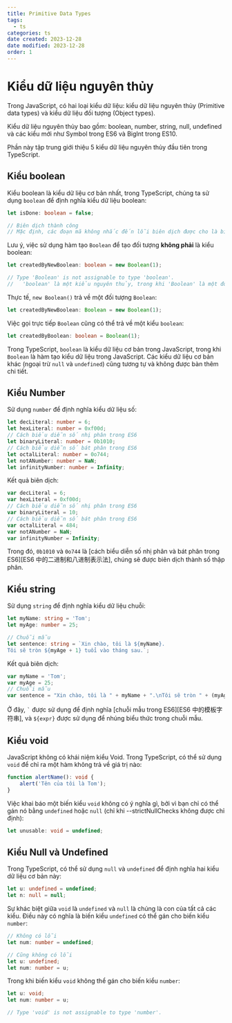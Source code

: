 ```yaml
---
title: Primitive Data Types
tags:
  - ts
categories: ts
date created: 2023-12-28
date modified: 2023-12-28
order: 1
---
```


# Kiểu dữ liệu nguyên thủy

Trong JavaScript, có hai loại kiểu dữ liệu: kiểu dữ liệu nguyên thủy (Primitive data types) và kiểu dữ liệu đối tượng (Object types).

Kiểu dữ liệu nguyên thủy bao gồm: boolean, number, string, null, undefined và các kiểu mới như Symbol trong ES6 và BigInt trong ES10.

Phần này tập trung giới thiệu 5 kiểu dữ liệu nguyên thủy đầu tiên trong TypeScript.

## Kiểu boolean

Kiểu boolean là kiểu dữ liệu cơ bản nhất, trong TypeScript, chúng ta sử dụng `boolean` để định nghĩa kiểu dữ liệu boolean:

```ts
let isDone: boolean = false;

// Biên dịch thành công
// Mặc định, các đoạn mã không nhắc đến lỗi biên dịch được cho là biên dịch thành công
```

Lưu ý, việc sử dụng hàm tạo `Boolean` để tạo đối tượng **không phải** là kiểu boolean:

```ts
let createdByNewBoolean: boolean = new Boolean(1);

// Type 'Boolean' is not assignable to type 'boolean'.
//   'boolean' là một kiểu nguyên thủy, trong khi 'Boolean' là một đối tượng bọc. Ưu tiên sử dụng 'boolean' khi có thể.
```

Thực tế, `new Boolean()` trả về một đối tượng `Boolean`:

```ts
let createdByNewBoolean: Boolean = new Boolean(1);
```

Việc gọi trực tiếp `Boolean` cũng có thể trả về một kiểu `boolean`:

```ts
let createdByBoolean: boolean = Boolean(1);
```

Trong TypeScript, `boolean` là kiểu dữ liệu cơ bản trong JavaScript, trong khi `Boolean` là hàm tạo kiểu dữ liệu trong JavaScript. Các kiểu dữ liệu cơ bản khác (ngoại trừ `null` và `undefined`) cũng tương tự và không được bàn thêm chi tiết.

## Kiểu Number

Sử dụng `number` để định nghĩa kiểu dữ liệu số:

```ts
let decLiteral: number = 6;
let hexLiteral: number = 0xf00d;
// Cách biểu diễn số nhị phân trong ES6
let binaryLiteral: number = 0b1010;
// Cách biểu diễn số bát phân trong ES6
let octalLiteral: number = 0o744;
let notANumber: number = NaN;
let infinityNumber: number = Infinity;
```

Kết quả biên dịch:

```js
var decLiteral = 6;
var hexLiteral = 0xf00d;
// Cách biểu diễn số nhị phân trong ES6
var binaryLiteral = 10;
// Cách biểu diễn số bát phân trong ES6
var octalLiteral = 484;
var notANumber = NaN;
var infinityNumber = Infinity;
```

Trong đó, `0b1010` và `0o744` là [cách biểu diễn số nhị phân và bát phân trong ES6][ES6 中的二进制和八进制表示法], chúng sẽ được biên dịch thành số thập phân.

## Kiểu string

Sử dụng `string` để định nghĩa kiểu dữ liệu chuỗi:

```ts
let myName: string = 'Tom';
let myAge: number = 25;

// Chuỗi mẫu
let sentence: string = `Xin chào, tôi là ${myName}.
Tôi sẽ tròn ${myAge + 1} tuổi vào tháng sau.`;
```

Kết quả biên dịch:

```js
var myName = 'Tom';
var myAge = 25;
// Chuỗi mẫu
var sentence = "Xin chào, tôi là " + myName + ".\nTôi sẽ tròn " + (myAge + 1) + " tuổi vào tháng sau.";
```

Ở đây, <code>&#96;</code> được sử dụng để định nghĩa [chuỗi mẫu trong ES6][ES6 中的模板字符串], và `${expr}` được sử dụng để nhúng biểu thức trong chuỗi mẫu.

## Kiểu void

JavaScript không có khái niệm kiểu Void. Trong TypeScript, có thể sử dụng `void` để chỉ ra một hàm không trả về giá trị nào:

```ts
function alertName(): void {
    alert('Tên của tôi là Tom');
}
```

Việc khai báo một biến kiểu `void` không có ý nghĩa gì, bởi vì bạn chỉ có thể gán nó bằng `undefined` hoặc `null` (chỉ khi --strictNullChecks không được chỉ định):

```ts
let unusable: void = undefined;
```

## Kiểu Null và Undefined

Trong TypeScript, có thể sử dụng `null` và `undefined` để định nghĩa hai kiểu dữ liệu cơ bản này:

```ts
let u: undefined = undefined;
let n: null = null;
```

Sự khác biệt giữa `void` là `undefined` và `null` là chúng là con của tất cả các kiểu. Điều này có nghĩa là biến kiểu `undefined` có thể gán cho biến kiểu `number`:

```ts
// Không có lỗi
let num: number = undefined;
```

```ts
// Cũng không có lỗi
let u: undefined;
let num: number = u;
```

Trong khi biến kiểu `void` không thể gán cho biến kiểu `number`:

```ts
let u: void;
let num: number = u;

// Type 'void' is not assignable to type 'number'.
```
